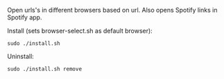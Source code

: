 Open urls's in different browsers based on url. Also opens Spotify links in Spotify app.

Install (sets browser-select.sh as default browser):
```
sudo ./install.sh
```


Uninstall:
```
sudo ./install.sh remove
```
